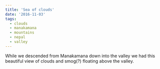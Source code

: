 ```yaml
---
title: 'Sea of clouds'
date: '2016-11-03'
tags:
  - clouds
  - manakamana
  - mountains
  - nepal
  - valley
---
```


While we descended from Manakamana down into the valley we had this beautiful view of clouds and
smog(?) floating above the valley.
